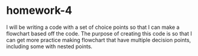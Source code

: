# homework-4
I will be writing a code with a set of choice points so that I can make a flowchart based off the code.
The purpose of creating this code is so that I can get more practice making flowchart that have multiple decision points, including some with nested points.
